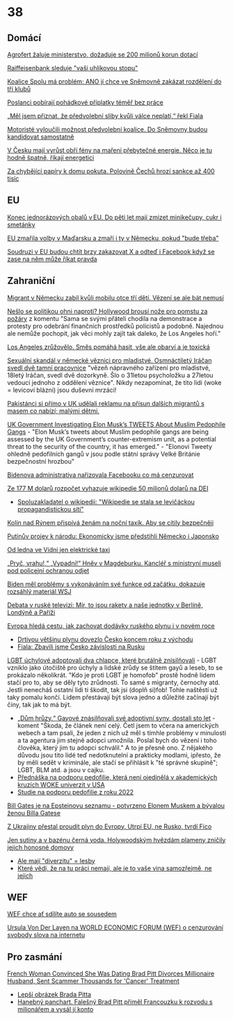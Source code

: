 # 38

## Domácí

[Agrofert žaluje ministerstvo, dožaduje se 200 milionů korun dotací](https://www.novinky.cz/clanek/domaci-agrofert-zaluje-ministerstvo-dozaduje-se-200-milionu-korun-dotaci-40504482)

[Raiffeisenbank sleduje "vaši uhlíkovou stopu"](https://x.com/TomanekJan/status/1878778277155799152)

[Koalice Spolu má problém: ANO jí chce ve Sněmovně zakázat rozdělení do tří klubů](https://www.novinky.cz/clanek/domaci-koalice-spolu-ma-problem-ano-ji-chce-ve-snemovne-zakazat-rozdeleni-do-tri-klubu-40503883)

[Poslanci pobírají pohádkové příplatky téměř bez práce](https://www.novinky.cz/clanek/domaci-poslanci-pobiraji-pohadkove-priplatky-temer-bez-prace-40503762)

[„Měl jsem přiznat, že předvolební sliby kvůli válce neplatí,“ řekl Fiala](https://www.echo24.cz/a/HJxcg/zpravy-domov-rozhovor-s-fialou-cnn-prima-news)

[Motoristé vyloučili možnost předvolební koalice. Do Sněmovny budou kandidovat samostatně](https://www.novinky.cz/clanek/domaci-motoriste-vyloucili-moznost-predvolebni-koalice-do-snemovny-budou-kandidovat-samostatne-40504165)

[V Česku mají vyrůst obří fény na maření přebytečné energie. Něco je tu hodně špatně, říkají energetici ](https://www.irozhlas.cz/ekonomika/v-cesku-maji-vyrust-obri-feny-na-mareni-prebytecne-energie-neco-je-tu-hodne_2501100615_jaf)

[Za chybějící papíry k domu pokuta. Polovině Čechů hrozí sankce až 400 tisíc](https://www.idnes.cz/zpravy/domaci/sankce-pokuta-projektova-dokumentace-dum-stavebni-urad.A250110_194244_domaci_kori?zdroj=otvirak)

## EU

[Konec jednorázových obalů v EU. Do pěti let mají zmizet minikečupy, cukr i smetánky](https://www.novinky.cz/clanek/ekonomika-konec-jednorazovych-obalu-v-eu-do-peti-let-maji-zmizet-minikecupy-cukr-i-smetanky-40503663)

[EU zmařila volby v Maďarsku a zmaří i ty v Německu, pokud "bude třeba"](https://x.com/elonmusk/status/1877796743036743891)

[Soudruzi v EU budou chtít brzy zakazovat X a odteď i Facebook když se zase na něm může říkat pravda](https://x.com/visegrad24/status/1878077435121418485)

## Zahraniční

[Migrant v Německu zabil kvůli mobilu otce tří dětí. Vězení se ale bát nemusí](https://cnn.iprima.cz/kvuli-mobilu-usmrtil-kopem-jineho-migranta-nemecka-policie-pustila-marocana-par-hodin-predtim-462897)

[Nešlo se politikou ohni naproti? Hollywood brousí nože pro pomstu za požáry](https://www.idnes.cz/zpravy/zahranicni/pozar-los-angeles-kalifornie-hollywood-herci-politika-hasici.A250113_180232_zahranicni_ceve) z komentu "Sama se svými přáteli chodila na demonstrace a protesty pro odebrání finančních prostředků policistů a podobně. Najednou ale nemůže pochopit, jak věci mohly zajít tak daleko, že Los Angeles hoří."

[Los Angeles zrůžovělo. Směs pomáhá hasit, vše ale obarví a je toxická](https://www.idnes.cz/zpravy/zahranicni/haseni-ruzova-barva-los-angeles-pozar.A250114_095018_zahranicni_ert)

[Sexuální skandál v německé věznici pro mladistvé. Osmnáctiletý Iráčan svedl dvě tamní pracovnice](https://www.novinky.cz/clanek/zahranicni-sexualni-skandal-v-nemecke-veznici-pro-mladistve-osmnactilety-iracan-svedl-dve-tamni-pracovnice-40503804#dop_ab_variant=0&dop_id=40503804&dop_req_id=qHSJT1RlCki-202501110806&dop_source_zone_name=novinky.web.nexttoart) "vězeň nápravného zařízení pro mladistvé, 18letý Iráčan, svedl dvě dozorkyně. Šlo o 31letou psycholožku a 27letou vedoucí jednoho z oddělení věznice". Nikdy nezapomínat, že tito lidi (woke = levicoví blázni) jsou duševní mrzáci!

[Pakistánci si přímo v UK udělali reklamu na přísun dalších migrantů s masem co nabízí; malými dětmi.](https://x.com/okurkabinladin/status/1878162413985353927)

[UK Government Investigating Elon Musk’s TWEETS About Muslim Pedophile Gangs](https://modernity.news/2025/01/10/uk-government-investigating-elon-musks-tweets-about-muslim-pedophile-gangs/) - "Elon Musk’s tweets about Muslim pedophile gangs are being assessed by the UK Government’s counter-extremism unit, as a potential threat to the security of the country, it has emerged." - "Elonovi Tweety ohledně pedofilních gangů v jsou podle státní správy Velké Británie bezpečnostní hrozbou"

[Bidenova administrativa nařizovala Facebooku co má cenzurovat](https://x.com/libsoftiktok/status/1877785122314875330)

[Ze 177 M dolarů rozpočet vyhazuje wikipedie 50 milionů dolarů na DEI](https://nypost.com/2024/12/25/business/elon-musk-urges-supporters-not-to-donate-to-wikipedia-over-dei/)
 * [Spoluzakladatel o wikipedii: "Wikipedie se stala se levičáckou propagandistickou sítí"](https://x.com/MarioNawfal/status/1873995029401763885)

[Kolín nad Rýnem přispívá ženám na noční taxík. Aby se cítily bezpečněji](https://www.seznamzpravy.cz/clanek/zahranicni-stredni-evropa-kolin-nad-rynem-prispiva-zenam-na-nocni-taxik-aby-se-citily-bezpecneji-266758)

[Putinův projev k národu: Ekonomicky jsme předstihli Německo i Japonsko](https://www.novinky.cz/clanek/zahranicni-evropa-ruska-ekonomika-je-v-poradku-uklidnuje-putin-obcany-40501750)

[Od ledna ve Vídni jen elektrické taxi](https://x.com/JanJana84/status/1869826542232318418)

[„Pryč, vrahu!,“ „Vypadni!“ Hněv v Magdeburku. Kancléř s ministryní museli pod policejní ochranou odjet](https://www.echo24.cz/a/H9bMy/zpravy-svet-hnev-magdeburk-vypiskali-kancler-scholz-policie)

[Biden měl problémy s vykonáváním své funkce od začátku, dokazuje rozsáhlý materiál WSJ](https://www.novinky.cz/clanek/zahranicni-biden-mel-problemy-s-vykonavanim-sve-funkce-od-zacatku-dokazuje-rozsahly-material-wsj-40502114)

[Debata v ruské televizi: Mír, to jsou rakety a naše jednotky v Berlíně, Londýně a Paříži](https://www.novinky.cz/clanek/valka-na-ukrajine-debata-v-ruske-televizi-mir-to-jsou-rakety-a-nase-jednotky-v-berline-londyne-a-parizi-40502167)

[Evropa hledá cestu, jak zachovat dodávky ruského plynu i v novém roce](https://www.novinky.cz/clanek/ekonomika-evropa-hleda-cestu-jak-zachovat-dodavky-ruskeho-plynu-i-v-novem-roce-40501937)
 * [Drtivou většinu plynu dovezlo Česko koncem roku z východu](https://www.idnes.cz/ekonomika/domaci/plyn-dovoz-vychod-rusko.A241230_111419_ekonomika_ven)
 * [Fiala: Zbavili jsme Česko závislosti na Rusku](https://www.facebook.com/petr.fiala1964/posts/posunuli-jsme-%C4%8Desko-sm%C4%9Brem-k-energetick%C3%A9-nez%C3%A1vislosti-rozhodli-jsme-o-v%C3%BDstavb%C4%9B-d/1122412945914774/)

[LGBT úchylové adoptovali dva chlapce, které brutálně znísilňovali](https://nypost.com/2024/12/23/us-news/georgia-couple-convicted-for-sickening-sexual-abuse-of-adopted-sons-get-100-years-in-jail-a-house-of-horrors/) - LGBT vzniklo jako útočiště pro úchyly a lidské zrůdy se štítem gayů a leseb, to se prokázalo několikrát. "Kdo je proti LGBT je homofob" prostě hodně lidem stačí pro to, aby se děly tyto zrůdnosti. To samé s migranty, černochy atd. Jestli nenecháš ostatní lidi ti škodit, tak jsi (doplň si)fob! Tohle naštěstí už taky pomalu končí. Lidem přestávají být slova jedno a důležité začínají být činy, tak jak to má být.
 * [„Dům hrůzy.“ Gayové znásilňovali své adoptivní syny, dostali sto let](https://www.idnes.cz/zpravy/zahranicni/zneuzivani-deti-adopce-homosexualni-par.A241225_074819_zahranicni_misl) - koment "Škoda, že článek není celý. Četl jsem to včera na amerických webech a tam psali, že jeden z nich už měl s tímhle problémy v minulosti a ta agentura jim stejně adopci umožnila. Poslal bych do vězení i toho člověka, který jim tu adopci schválil." A to je přesně ono. Z nějakého důvodu jsou tito lidé teď nedotknutelní a prakticky modlami, ipřesto, že by měli sedět v kriminále, ale stačí se přihlásit k "té správné skupině"; LGBT, BLM atd. a jsou v cajku.
 * [Přednáška na podporu pedofilie, která není ojedinělá v akademických kruzích WOKE univerzit v USA](https://x.com/AntiWokeMemes/status/1878240138783866964)
 * [Studie na podporu pedofilie z roku 2022](https://pmc.ncbi.nlm.nih.gov/articles/PMC8888370/)

[Bill Gates je na Epsteinovu seznamu - potvrzeno Elonem Muskem a bývalou ženou Billa Gatese](https://www.youtube.com/watch?v=6XqmRKf3cXE)

[Z Ukrajiny přestal proudit plyn do Evropy. Utrpí EU, ne Rusko, tvrdí Fico](https://www.idnes.cz/zpravy/zahranicni/ukrajina-plyn-ropovod-slovensko-gazprom-evropa.A250101_071918_domaci_dyn)

[Jen sutiny a v bazénu černá voda. Holywoodským hvězdám plameny zničily jejich honosné domovy](https://www.novinky.cz/clanek/zahranicni-amerika-jen-sutiny-a-v-bazenu-cerna-voda-holywoodskym-hvezdam-plameny-znicily-jejich-honosne-domovy-40503799)
 * [Ale mají "diverzitu" = lesby](https://x.com/DC_Draino/status/1876971394895872050)
 * [Které vědí, že na tu práci nemají, ale je to vaše vina samozřejmě, ne jejich](https://x.com/EndWokeness/status/1877458240050446339)

## WEF

[WEF chce ať sdílíte auto se sousedem](https://x.com/wideawake_media/status/1873717641984020769)

[Ursula Von Der Layen na WORLD ECONOMIC FORUM (WEF) o cenzurování svobody slova na internetu](https://x.com/wideawake_media/status/1873315682302996670)

## Pro zasmání

[French Woman Convinced She Was Dating Brad Pitt Divorces Millionaire Husband, Sent Scammer Thousands for 'Cancer' Treatment](https://www.latintimes.com/french-woman-convinced-she-was-dating-brad-pitt-divorces-millionaire-husband-sent-scammer-572064)
  *  [Lepší obrázek Brada Pitta](https://img-9gag-fun.9cache.com/photo/aZZDO46_700bwp.webp)
  *  [Hanebný panchart. Falešný Brad Pitt přiměl Francouzku k rozvodu s milionářem a vysál jí konto](https://www.novinky.cz/clanek/koktejl-hanebny-panchart-falesny-brad-pitt-primel-francouzku-k-rozvodu-s-milionarem-a-vysal-ji-konto-40504645)
